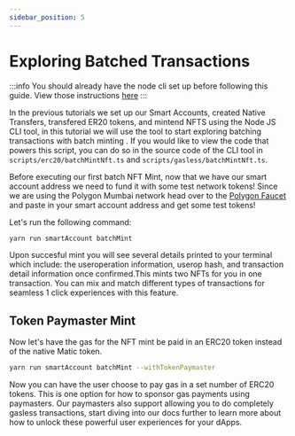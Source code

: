 ```yaml
---
sidebar_position: 5
---
```


# Exploring Batched Transactions

:::info
You should already have the node cli set up before following this guide. View those instructions [here](setupnodecli.md)
:::

In the previous tutorials we set up our Smart Accounts, created Native Transfers, transfered ER20 tokens, and mintend NFTS using the Node JS CLI tool, in this tutorial we will use the tool to start exploring batching transactions with batch minting . If you would like to view the code that powers this script, you can do so in the source code of the CLI tool in `scripts/erc20/batchMintNft.ts` and `scripts/gasless/batchMintNft.ts`.

Before executing our first batch NFT Mint, now that we have our smart account address we need to fund it with some test network tokens! Since we are using the Polygon Mumbai network head over to the [Polygon Faucet](https://faucet.polygon.technology/) and paste in your smart account address and get some test tokens! 

Let's run the following command: 

```bash
yarn run smartAccount batchMint
```
Upon succesful mint you will see several details printed to your terminal which include: the useroperation information, userop hash, and transaction detail information once confirmed.This mints two NFTs for you in one transaction. You can mix and match different types of transactions for seamless 1 click experiences with this feature. 

## Token Paymaster Mint

Now let's have the gas for the NFT mint be paid in an ERC20 token instead of the native Matic token. 

```bash
yarn run smartAccount batchMint --withTokenPaymaster
```

Now you can have the user choose to pay gas in a set number of ERC20 tokens. This is one option for how to sponsor gas payments using paymasters. Our paymasters also support allowing you to do completely gasless transactions, start diving into our docs further to learn more about how to unlock these powerful user experiences for your dApps. 